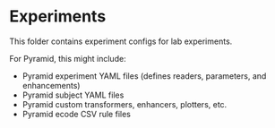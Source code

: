 # Experiments

This folder contains experiment configs for lab experiments.

For Pyramid, this might include:

 - Pyramid experiment YAML files (defines readers, parameters, and enhancements)
 - Pyramid subject YAML files
 - Pyramid custom transformers, enhancers, plotters, etc.
 - Pyramid ecode CSV rule files
